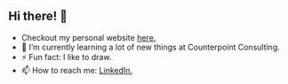 ## Hi there! 👋 
<!--
<a href="https://github.com/Luis-C">
  <img align="center" src="https://github-readme-stats.vercel.app/api?username=Luis-C&show_icons=true&count_private=true&theme=graywhite&line_height=40&include_all_commits=true" alt="Luis's github stats" />
</a>

<a href="https://github.com/Luis-C">
  <img align="center" src="https://github-readme-stats.vercel.app/api/top-langs/?username=Luis-C&theme=graywhite&hide" />
</a>
-->
- Checkout my personal website [here.](https://luis-c.github.io/home) 
- 🌱 I’m currently learning a lot of new things at Counterpoint Consulting.
- ⚡ Fun fact: I like to draw. 
- 📫 How to reach me: [LinkedIn.](https://www.linkedin.com/in/luis-angel-cabrera-hernandez-113ba0149/) 

<!--
**Luis-C/Luis-C** is a ✨ _special_ ✨ repository because its `README.md` (this file) appears on your GitHub profile.

Here are some ideas to get you started:

- 🔭 I’m currently working on ...
 ...
- 👯 I’m looking to collaborate on ...
- 🤔 I’m looking for help with ...
- 💬 Ask me about ...
-..
- 😄 Pronouns: ...
.
-->
